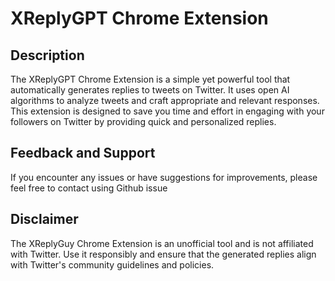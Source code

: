 
# XReplyGPT Chrome Extension

## Description

The XReplyGPT Chrome Extension is a simple yet powerful tool that automatically generates replies to tweets on Twitter. It uses open AI algorithms to analyze tweets and craft appropriate and relevant responses. This extension is designed to save you time and effort in engaging with your followers on Twitter by providing quick and personalized replies.


## Feedback and Support

If you encounter any issues or have suggestions for improvements, please feel free to contact using Github issue


## Disclaimer

The XReplyGuy Chrome Extension is an unofficial tool and is not affiliated with Twitter. Use it responsibly and ensure that the generated replies align with Twitter's community guidelines and policies.